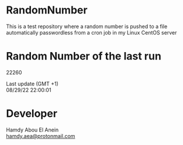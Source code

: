 # RandomNumber    
This is a test repository where a random number is pushed to a file automatically passwordless from a cron job in my Linux CentOS server    
# Random Number of the last run   
22260
      
Last update (GMT +1)    
08/29/22 22:00:01
# Developer    
Hamdy Abou El Anein   
hamdy.aea@protonmail.com
